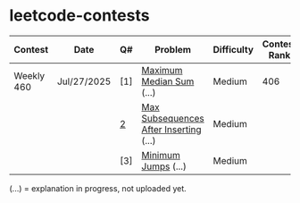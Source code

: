 # leetcode-contests

| Contest       | Date        | Q# | Problem                                                                 | Difficulty | Contest Rank |
|---------------|-------------|----|--------------------------------------------------------------------------|------------|---------------|
| Weekly 460    | Jul/27/2025 | [1]  | [Maximum Median Sum](https://leetcode.com/problems/maximum-median-sum-of-subsequences-of-size-3/) (...) | Medium     | 406           |
|               |             | [2](https://github.com/risha2211/leetcode-contests/blob/main/Max%20Subsequences-After-Inserting.md)  | [Max Subsequences After Inserting](https://leetcode.com/problems/maximum-number-of-subsequences-after-one-inserting/) (...) | Medium     |               |
|               |             | [3]  | [Minimum Jumps](https://leetcode.com/problems/minimum-jumps-to-reach-end-via-prime-teleportation/description/) (...) | Medium     |               |

(...) = explanation in progress, not uploaded yet.
